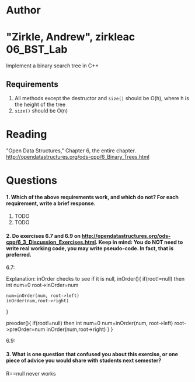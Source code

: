 Author
==========
"Zirkle, Andrew", zirkleac
06_BST_Lab
==============

Implement a binary search tree in C++

Requirements
------------

1. All methods except the destructor and `size()` should be O(h), where h is the height of the tree
2. `size()` should be O(n)

Reading
=======
"Open Data Structures," Chapter 6, the entire chapter. http://opendatastructures.org/ods-cpp/6_Binary_Trees.html

Questions
=========

#### 1. Which of the above requirements work, and which do not? For each requirement, write a brief response.

1. TODO
2. TODO

#### 2. Do exercises 6.7 and 6.9 on http://opendatastructures.org/ods-cpp/6_3_Discussion_Exercises.html. Keep in mind: You do NOT need to write real working code, you may write pseudo-code. In fact, that is preferred.

6.7: 


Explanation: inOrder checks to see if it is null, 
inOrder(){
if(root!=null)
 then 
 int num=0
 root->inOrder=num
 
	num=inOrder(num, root->left)
	inOrder(num,root->right)
}

preoder(){
if(root!=null)
 then 
 int num=0
	num=inOrder(num, root->left)
	root->preOrder=num
	inOrder(num,root->right)
}
}



6.9:

#### 3. What is one question that confused you about this exercise, or one piece of advice you would share with students next semester?

R==null never works
